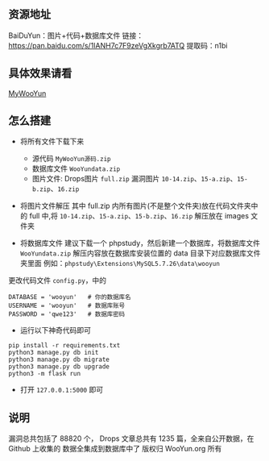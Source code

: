 ## 资源地址

BaiDuYun：图片+代码+数据库文件
 链接：https://pan.baidu.com/s/1IANH7c7F9zeVgXkgrb7ATQ 提取码：n1bi

## 具体效果请看

[MyWooYun]()

## 怎么搭建
* 将所有文件下载下来
    * 源代码 `MyWooYun源码.zip`
    * 数据库文件 `WooYundata.zip`
    * 图片文件: Drops图片 `full.zip`    漏洞图片 `10-14.zip`、`15-a.zip`、`15-b.zip`、`16.zip`

* 将图片文件解压
其中 full.zip 内所有图片(不是整个文件夹)放在代码文件夹中的 full 中,将 `10-14.zip`、`15-a.zip`、`15-b.zip`、`16.zip` 解压放在 images 文件夹

* 将数据库文件 
建议下载一个 phpstudy，然后新建一个数据库，将数据库文件 `WooYundata.zip` 解压内容放在数据库安装位置的 data 目录下对应数据库文件夹里面
例如：`phpstudy\Extensions\MySQL5.7.26\data\wooyun`

更改代码文件 `config.py`，中的
```
DATABASE = 'wooyun'   # 你的数据库名
USERNAME = 'wooyun'   # 数据库账号
PASSWORD = 'qwe123'   # 数据库密码
```
* 运行以下神奇代码即可
```
pip install -r requirements.txt
python3 manage.py db init
python3 manage.py db migrate
python3 manage.py db upgrade
python3 -m flask run
```
* 打开 `127.0.0.1:5000` 即可



## 说明

漏洞总共包括了 88820 个， Drops 文章总共有 1235 篇，全来自公开数据，在 Github 上收集的
数据全集成到数据库中了
版权归 WooYun.org 所有

